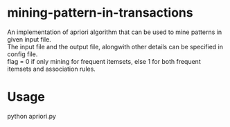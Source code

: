 # mining-pattern-in-transactions
An implementation of apriori algorithm that can be used to mine patterns in given input file.  
The input file and the output file, alongwith other details can be specified in config file.  
flag = 0 if only mining for frequent itemsets, else 1 for both frequent itemsets and association rules.
# Usage
python apriori.py  
